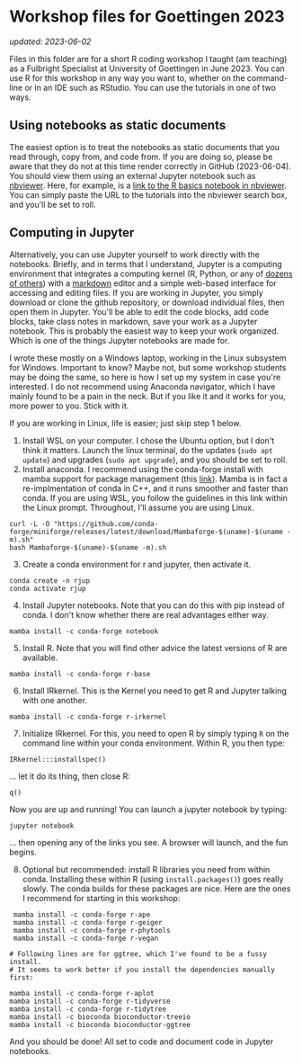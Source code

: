 # Workshop files for Goettingen 2023
_updated: 2023-06-02_

Files in this folder are for a short R coding workshop I taught (am teaching) as a Fulbright Specialist at University of Goettingen in June 2023. You can use R for this workshop in any way you want to, whether on the command-line or in an IDE such as RStudio. You can use the tutorials in one of two ways. 

## Using notebooks as static documents
The easiest option is to treat the notebooks as static documents that you read through, copy from, and code from. If you are doing so, please be aware that they do not at this time render correctly in GitHub (2023-06-04). You should view them using an external Jupyter notebook such as [nbviewer](https://nbviewer.org/). Here, for example, is a [link to the R basics notebook in nbviewer](https://nbviewer.org/github/andrew-hipp/workshops/blob/master/2023-goettingen/Wk1-PhyData/2023-00_R-basics.ipynb). You can simply paste the URL to the tutorials into the nbviewer search box, and you'll be set to roll.

## Computing in Jupyter
Alternatively, you can use Jupyter yourself to work directly with the notebooks. Briefly, and in terms that I understand, Jupyter is a computing environment that integrates a computing kernel (R, Python, or any of [dozens of others](https://github.com/jupyter/jupyter/wiki/Jupyter-kernels)) with a [markdown](https://www.markdownguide.org/) editor and a simple web-based interface for accessing and editing files. If you are working in Jupyter, you simply download or clone the github repository, or download individual files, then open them in Jupyter. You'll be able to edit the code blocks, add code blocks, take class notes in markdown, save your work as a Jupyter notebook. This is probably the easiest way to keep your work organized. Which is one of the things Jupyter notebooks are made for.

I wrote these mostly on a Windows laptop, working in the Linux subsystem for Windows. Important to know? Maybe not, but some workshop students may be doing the same, so here is how I set up my system in case you're interested. I do not recommend using Anaconda navigator, which I have mainly found to be a pain in the neck. But if you like it and it works for you, more power to you. Stick with it.

If you are working in Linux, life is easier; just skip step 1 below. 

1. Install WSL on your computer. I chose the Ubuntu option, but I don't think it matters. Launch the linux terminal, do the updates (`sudo apt update`) and upgrades (`sudo apt upgrade`), and you should be set to roll.
2. Install anaconda. I recommend using the conda-forge install with mamba support for package management (this [link](https://github.com/conda-forge/miniforge#mambaforge)). Mamba is in fact a re-implmentation of conda in C++, and it runs smoother and faster than conda. If you are using WSL, you follow the guidelines in this link within the Linux prompt. Throughout, I'll assume you are using Linux.

```
curl -L -O "https://github.com/conda-forge/miniforge/releases/latest/download/Mambaforge-$(uname)-$(uname -m).sh"
bash Mambaforge-$(uname)-$(uname -m).sh
```

3. Create a conda environment for r and jupyter, then activate it.

```
conda create -n rjup
conda activate rjup
```

4. Install Jupyter notebooks. Note that you can do this with pip instead of conda. I don't know whether there are real advantages either way.

```
mamba install -c conda-forge notebook
```

5. Install R. Note that you will find other advice the latest versions of R are available.

```
mamba install -c conda-forge r-base
```

6. Install IRkernel. This is the Kernel you need to get R and Jupyter talking with one another.

```
mamba install -c conda-forge r-irkernel
```

7. Initialize IRkernel. For this, you need to open R by simply typing `R` on the command line within your conda environment. Within R, you then type:

```
IRkernel:::installspec()
```

... let it do its thing, then close R:

```
q()
```

Now you are up and running! You can launch a jupyter notebook by typing:

```
jupyter notebook
```

... then opening any of the links you see. A browser will launch, and the fun begins.

8. Optional but recommended: install R libraries you need from within conda. Installing these within R (using `install.packages()`) goes really slowly. The conda builds for these packages are nice. Here are the ones I recommend for starting in this workshop:

```
 mamba install -c conda-forge r-ape
 mamba install -c conda-forge r-geiger
 mamba install -c conda-forge r-phytools
 mamba install -c conda-forge r-vegan

# Following lines are for ggtree, which I've found to be a fussy install. 
# It seems to work better if you install the dependencies manually first:

mamba install -c conda-forge r-aplot
mamba install -c conda-forge r-tidyverse
mamba install -c conda-forge r-tidytree
mamba install -c bioconda bioconductor-treeio
mamba install -c bioconda bioconductor-ggtree
```

And you should be done! All set to code and document code in Jupyter notebooks.
